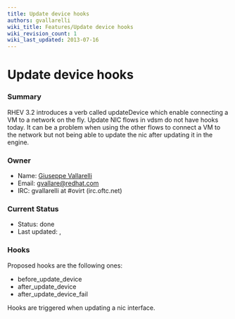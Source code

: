 ```yaml
---
title: Update device hooks
authors: gvallarelli
wiki_title: Features/Update device hooks
wiki_revision_count: 1
wiki_last_updated: 2013-07-16
---
```


# Update device hooks

### Summary

RHEV 3.2 introduces a verb called updateDevice which enable connecting a VM to a network on the fly. Update NIC flows in vdsm do not have hooks today. It can be a problem when using the other flows to connect a VM to the network but not being able to update the nic after updating it in the engine.

### Owner

*   Name: [ Giuseppe Vallarelli](User:gvallarelli)
*   Email: <gvallare@redhat.com>
*   IRC: gvallarelli at #ovirt (irc.oftc.net)

### Current Status

*   Status: done
*   Last updated: ,

### Hooks

Proposed hooks are the following ones:

*   before_update_device
*   after_update_device
*   after_update_device_fail

Hooks are triggered when updating a nic interface.
